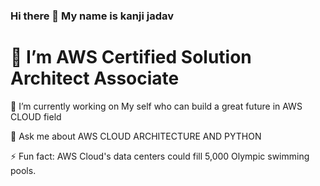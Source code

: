 ### Hi there 👋 My name is kanji jadav


# 🤔 I’m AWS Certified Solution Architect Associate

🔭 I’m currently working on My self who can build a great future in AWS CLOUD field

💬 Ask me about AWS CLOUD ARCHITECTURE AND PYTHON

⚡ Fun fact: AWS Cloud's data centers could fill 5,000 Olympic swimming pools.

